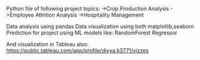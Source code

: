 Python file of following project topics:
       ->Crop Production Analysis
       ->Employee Attrition Analysis
       ->Hospitality Management

Data analysis using pandas
Data visualization using both matplotlib,seaborn
Prediction for project using ML models like:
    RandomForest Regressor
       
And visualization in Tableau also:
        https://public.tableau.com/app/profile/divya.k3771/vizzes
